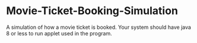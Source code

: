 # Movie-Ticket-Booking-Simulation
 A simulation of how a movie ticket is booked.
Your system should have java 8 or less to run applet used in the program.

